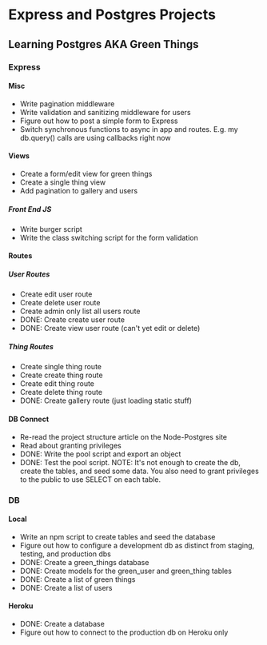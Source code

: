 # Express and Postgres Projects

## Learning Postgres AKA Green Things

### Express

#### Misc
- Write pagination middleware
- Write validation and sanitizing middleware for users
- Figure out how to post a simple form to Express
- Switch synchronous functions to async in app and routes. E.g. my db.query() calls are using callbacks right now


#### Views
- Create a form/edit view for green things
- Create a single thing view
- Add pagination to gallery and users

##### Front End JS
- Write burger script
- Write the class switching script for the form validation

#### Routes

##### User Routes
- Create edit user route
- Create delete user route
- Create admin only list all users route
- DONE: Create create user route
- DONE: Create view user route (can't yet edit or delete)
##### Thing Routes
- Create single thing route
- Create create thing route
- Create edit thing route
- Create delete thing route
- DONE: Create gallery route (just loading static stuff)

#### DB Connect
- Re-read the project structure article on the Node-Postgres site
- Read about granting privileges
- DONE: Write the pool script and export an object
- DONE: Test the pool script. NOTE: It's not enough to create the db, create the tables, and seed some data. You also need to grant privileges to the public to use SELECT on each table. 

### DB
#### Local
- Write an npm script to create tables and seed the database
- Figure out how to configure a development db as distinct from staging, testing, and production dbs
- DONE: Create a green_things database
- DONE: Create models for the green_user and green_thing tables
- DONE: Create a list of green things
- DONE: Create a list of users
#### Heroku
- DONE: Create a database
- Figure out how to connect to the production db on Heroku only
